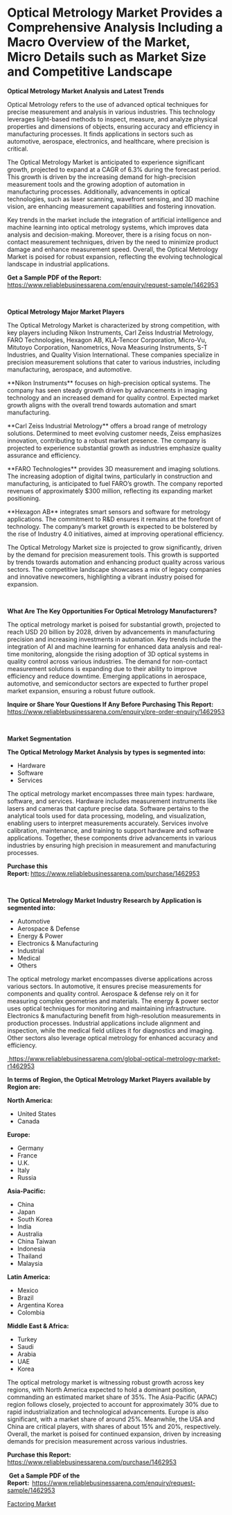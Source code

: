 <p><h1>Optical Metrology Market Provides a Comprehensive Analysis Including a Macro Overview of the Market, Micro Details such as Market Size and Competitive Landscape</h1></p><p><strong>Optical Metrology Market Analysis and Latest Trends</strong></p>
<p><p>Optical Metrology refers to the use of advanced optical techniques for precise measurement and analysis in various industries. This technology leverages light-based methods to inspect, measure, and analyze physical properties and dimensions of objects, ensuring accuracy and efficiency in manufacturing processes. It finds applications in sectors such as automotive, aerospace, electronics, and healthcare, where precision is critical.</p><p>The Optical Metrology Market is anticipated to experience significant growth, projected to expand at a CAGR of 6.3% during the forecast period. This growth is driven by the increasing demand for high-precision measurement tools and the growing adoption of automation in manufacturing processes. Additionally, advancements in optical technologies, such as laser scanning, wavefront sensing, and 3D machine vision, are enhancing measurement capabilities and fostering innovation.</p><p>Key trends in the market include the integration of artificial intelligence and machine learning into optical metrology systems, which improves data analysis and decision-making. Moreover, there is a rising focus on non-contact measurement techniques, driven by the need to minimize product damage and enhance measurement speed. Overall, the Optical Metrology Market is poised for robust expansion, reflecting the evolving technological landscape in industrial applications.</p></p>
<p><strong>Get a Sample PDF of the Report:&nbsp;</strong> <a href="https://www.reliablebusinessarena.com/enquiry/request-sample/1462953?utm_campaign=3173&utm_medium=2&utm_source=Github&utm_content=ia&utm_term=09032025&utm_id=optical-metrology">https://www.reliablebusinessarena.com/enquiry/request-sample/1462953</a></p>
<p>&nbsp;</p>
<p><strong>Optical Metrology Major Market Players</strong></p>
<p><p>The Optical Metrology Market is characterized by strong competition, with key players including Nikon Instruments, Carl Zeiss Industrial Metrology, FARO Technologies, Hexagon AB, KLA-Tencor Corporation, Micro-Vu, Mitutoyo Corporation, Nanometrics, Nova Measuring Instruments, S-T Industries, and Quality Vision International. These companies specialize in precision measurement solutions that cater to various industries, including manufacturing, aerospace, and automotive.</p><p>**Nikon Instruments** focuses on high-precision optical systems. The company has seen steady growth driven by advancements in imaging technology and an increased demand for quality control. Expected market growth aligns with the overall trend towards automation and smart manufacturing.</p><p>**Carl Zeiss Industrial Metrology** offers a broad range of metrology solutions. Determined to meet evolving customer needs, Zeiss emphasizes innovation, contributing to a robust market presence. The company is projected to experience substantial growth as industries emphasize quality assurance and efficiency.</p><p>**FARO Technologies** provides 3D measurement and imaging solutions. The increasing adoption of digital twins, particularly in construction and manufacturing, is anticipated to fuel FARO’s growth. The company reported revenues of approximately $300 million, reflecting its expanding market positioning.</p><p>**Hexagon AB** integrates smart sensors and software for metrology applications. The commitment to R&D ensures it remains at the forefront of technology. The company’s market growth is expected to be bolstered by the rise of Industry 4.0 initiatives, aimed at improving operational efficiency.</p><p>The Optical Metrology Market size is projected to grow significantly, driven by the demand for precision measurement tools. This growth is supported by trends towards automation and enhancing product quality across various sectors. The competitive landscape showcases a mix of legacy companies and innovative newcomers, highlighting a vibrant industry poised for expansion.</p></p>
<p>&nbsp;</p>
<p><strong>What Are The Key Opportunities For Optical Metrology Manufacturers?</strong></p>
<p><p>The optical metrology market is poised for substantial growth, projected to reach USD 20 billion by 2028, driven by advancements in manufacturing precision and increasing investments in automation. Key trends include the integration of AI and machine learning for enhanced data analysis and real-time monitoring, alongside the rising adoption of 3D optical systems in quality control across various industries. The demand for non-contact measurement solutions is expanding due to their ability to improve efficiency and reduce downtime. Emerging applications in aerospace, automotive, and semiconductor sectors are expected to further propel market expansion, ensuring a robust future outlook.</p></p>
<p><strong>Inquire or Share Your Questions If Any Before Purchasing This Report:</strong> <a href="https://www.reliablebusinessarena.com/enquiry/pre-order-enquiry/1462953?utm_campaign=3173&utm_medium=2&utm_source=Github&utm_content=ia&utm_term=09032025&utm_id=optical-metrology">https://www.reliablebusinessarena.com/enquiry/pre-order-enquiry/1462953</a></p>
<p>&nbsp;</p>
<p><strong>Market Segmentation</strong></p>
<p><strong>The Optical Metrology Market Analysis by types is segmented into:</strong></p>
<p><ul><li>Hardware</li><li>Software</li><li>Services</li></ul></p>
<p><p>The optical metrology market encompasses three main types: hardware, software, and services. Hardware includes measurement instruments like lasers and cameras that capture precise data. Software pertains to the analytical tools used for data processing, modeling, and visualization, enabling users to interpret measurements accurately. Services involve calibration, maintenance, and training to support hardware and software applications. Together, these components drive advancements in various industries by ensuring high precision in measurement and manufacturing processes.</p></p>
<p><strong>Purchase this Report:&nbsp;</strong><a href="https://www.reliablebusinessarena.com/purchase/1462953?utm_campaign=3173&utm_medium=2&utm_source=Github&utm_content=ia&utm_term=09032025&utm_id=optical-metrology">https://www.reliablebusinessarena.com/purchase/1462953</a></p>
<p>&nbsp;</p>
<p><strong>The Optical Metrology Market Industry Research by Application is segmented into:</strong></p>
<p><ul><li>Automotive</li><li>Aerospace & Defense</li><li>Energy & Power</li><li>Electronics & Manufacturing</li><li>Industrial</li><li>Medical</li><li>Others</li></ul></p>
<p><p>The optical metrology market encompasses diverse applications across various sectors. In automotive, it ensures precise measurements for components and quality control. Aerospace & defense rely on it for measuring complex geometries and materials. The energy & power sector uses optical techniques for monitoring and maintaining infrastructure. Electronics & manufacturing benefit from high-resolution measurements in production processes. Industrial applications include alignment and inspection, while the medical field utilizes it for diagnostics and imaging. Other sectors also leverage optical metrology for enhanced accuracy and efficiency.</p></p>
<p><a href="https://www.reliablebusinessarena.com/global-optical-metrology-market-r1462953?utm_campaign=3173&utm_medium=2&utm_source=Github&utm_content=ia&utm_term=09032025&utm_id=optical-metrology">&nbsp;https://www.reliablebusinessarena.com/global-optical-metrology-market-r1462953</a></p>
<p><strong>In terms of Region, the Optical Metrology Market Players available by Region are:</strong></p>
<p>
    <p> <strong> North America: </strong>
        <ul>
            <li>United States</li>
            <li>Canada</li>
        </ul>
        </p> 
    <p> <strong> Europe: </strong>
        <ul>
            <li>Germany</li>
            <li>France</li>
            <li>U.K.</li>
            <li>Italy</li>
            <li>Russia</li>
        </ul>
        </p> 
    <p> <strong> Asia-Pacific: </strong>
        <ul>
            <li>China</li>
            <li>Japan</li>
            <li>South Korea</li>
            <li>India</li>
            <li>Australia</li>
            <li>China Taiwan</li>
            <li>Indonesia</li>
            <li>Thailand</li>
            <li>Malaysia</li>
        </ul>
        </p> 
    <p> <strong> Latin America: </strong>
        <ul>
            <li>Mexico</li>
            <li>Brazil</li>
            <li>Argentina Korea</li>
            <li>Colombia</li>
        </ul>
        </p> 
    <p> <strong> Middle East & Africa: </strong>
        <ul>
            <li>Turkey</li>
            <li>Saudi</li>
            <li>Arabia</li>
            <li>UAE</li>
            <li>Korea</li>
        </ul>
    </p>
    </p>
<p><p>The optical metrology market is witnessing robust growth across key regions, with North America expected to hold a dominant position, commanding an estimated market share of 35%. The Asia-Pacific (APAC) region follows closely, projected to account for approximately 30% due to rapid industrialization and technological advancements. Europe is also significant, with a market share of around 25%. Meanwhile, the USA and China are critical players, with shares of about 15% and 20%, respectively. Overall, the market is poised for continued expansion, driven by increasing demands for precision measurement across various industries.</p></p>
<p><strong>Purchase this Report: </strong><a href="https://www.reliablebusinessarena.com/purchase/1462953?utm_campaign=3173&utm_medium=2&utm_source=Github&utm_content=ia&utm_term=09032025&utm_id=optical-metrology">https://www.reliablebusinessarena.com/purchase/1462953</a></p>
<p>&nbsp;<strong>Get a Sample PDF of the Report:&nbsp;&nbsp;</strong><a href="https://www.reliablebusinessarena.com/enquiry/request-sample/1462953?utm_campaign=3173&utm_medium=2&utm_source=Github&utm_content=ia&utm_term=09032025&utm_id=optical-metrology">https://www.reliablebusinessarena.com/enquiry/request-sample/1462953</a></p>
<p><strong></strong></p>
<p><p><a href="https://github.com/geyangvayora/Market-Research-Report-List-1/blob/main/factoring-market.md?utm_campaign=3173&utm_medium=2&utm_source=Github&utm_content=ia&utm_term=09032025&utm_id=optical-metrology">Factoring Market</a></p></p>
